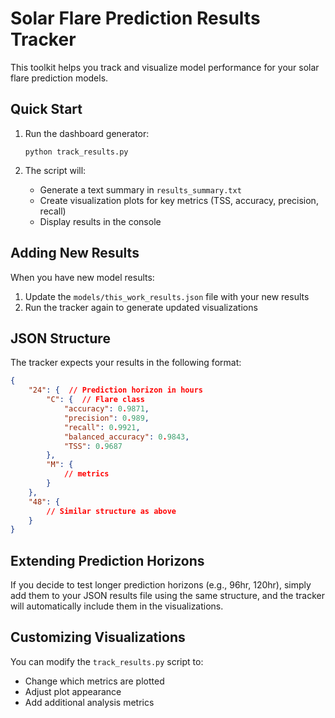 # Solar Flare Prediction Results Tracker

This toolkit helps you track and visualize model performance for your solar flare prediction models.

## Quick Start

1. Run the dashboard generator:
   ```
   python track_results.py
   ```

2. The script will:
   - Generate a text summary in `results_summary.txt`
   - Create visualization plots for key metrics (TSS, accuracy, precision, recall)
   - Display results in the console

## Adding New Results

When you have new model results:

1. Update the `models/this_work_results.json` file with your new results
2. Run the tracker again to generate updated visualizations

## JSON Structure

The tracker expects your results in the following format:

```json
{
    "24": {  // Prediction horizon in hours
        "C": {  // Flare class
            "accuracy": 0.9871,
            "precision": 0.989,
            "recall": 0.9921,
            "balanced_accuracy": 0.9843,
            "TSS": 0.9687
        },
        "M": {
            // metrics
        }
    },
    "48": {
        // Similar structure as above
    }
}
```

## Extending Prediction Horizons

If you decide to test longer prediction horizons (e.g., 96hr, 120hr), simply add them to your JSON results file using the same structure, and the tracker will automatically include them in the visualizations.

## Customizing Visualizations

You can modify the `track_results.py` script to:
- Change which metrics are plotted
- Adjust plot appearance
- Add additional analysis metrics

